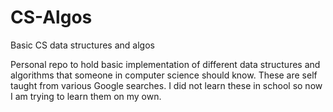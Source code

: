 # CS-Algos
Basic CS data structures and algos 


Personal repo to hold basic implementation of different data structures and algorithms that someone in computer science should know. These are self taught from various Google searches. I did not learn these in school so now I am trying to learn them on my own.
